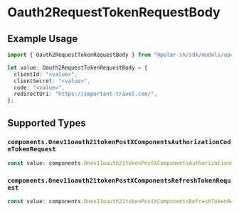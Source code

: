 # Oauth2RequestTokenRequestBody

## Example Usage

```typescript
import { Oauth2RequestTokenRequestBody } from "@polar-sh/sdk/models/operations";

let value: Oauth2RequestTokenRequestBody = {
  clientId: "<value>",
  clientSecret: "<value>",
  code: "<value>",
  redirectUri: "https://important-travel.com/",
};
```

## Supported Types

### `components.Onev11oauth21tokenPostXComponentsAuthorizationCodeTokenRequest`

```typescript
const value: components.Onev11oauth21tokenPostXComponentsAuthorizationCodeTokenRequest = /* values here */
```

### `components.Onev11oauth21tokenPostXComponentsRefreshTokenRequest`

```typescript
const value: components.Onev11oauth21tokenPostXComponentsRefreshTokenRequest = /* values here */
```

